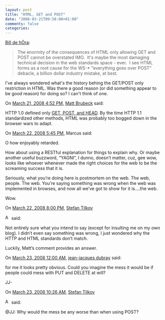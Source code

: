 ```yaml
---
layout: post
title: "HTML, GET and POST"
date: "2008-03-21T09:58:00+01:00"
comments: false
categories: 
---
```


<p><a href="http://www.dehora.net/journal/2008/03/20/html5-obs/">Bill de hÓra</a>:</p>

<blockquote>
<p>The enormity of the consequences of HTML only allowing GET and POST cannot be overstated IMO.  It's maybe the most damaging technical decision in the web standards space - ever.  I see HTML forms as a root cause for the WS-* "everything goes over POST" debacle, a billion dollar industry mistake, at best.</p>
</blockquote>

<p>I've always wondered what's the history behing the GET/POST only restriction in HTML. Was there a good reason (or did something appear to be good reason) for doing so? I can't think of one. </p>

<section class="comments">



<div class="comment" id="comment-1665">
On <a href="#comment-1665" title="Permalink to this comment">March 21, 2008  4:52 PM</a>, <a href="http://limpet.net/mbrubeck/" title="http://limpet.net/mbrubeck/" rel="nofollow">Matt Brubeck</a>
said:
<p>HTTP 1.0 defined only <a href="http://www.w3.org/Protocols/HTTP/1.0/draft-ietf-http-spec.html#Method" rel="nofollow">GET, POST, and HEAD</a>.  By the time HTTP 1.1 standardized other methods, HTML was probably too bogged down in the browser wars to adapt.</p>


<div class="comment" id="comment-1666">
On <a href="#comment-1666" title="Permalink to this comment">March 22, 2008  5:45 PM</a>, Marcus
said:
<p>O how enjoyably retarded.</p>

<p>How about using a RESTful explanation for things to explain why. Or maybe another useful buzzword, &#8220;YAGNI&#8221;, I dunno, doesn&#8217;t matter, cuz, gee wow, looks like whoever whenever made the right choices for the web to be the screaming success that it is.</p>

<p>Seriously, what you&#8217;re doing here is postmortem on the web. The web, people. The web. You&#8217;re saying something was wrong when the web was implemented in browses, and now all we&#8217;ve got to show for it is&#8230;.the web.</p>

<p>Wow.</p>


<div class="comment" id="comment-1667">
On <a href="#comment-1667" title="Permalink to this comment">March 22, 2008  8:00 PM</a>, <a href="/blog/st/">Stefan Tilkov</a>

<a href="/blog/st/" class="commenter-profile"><img src="/mt4/mt-static/images/comment/mt_logo.png" height="16" alt="Author Profile Page" width="16" /></a>
said:
<p>Not entirely sure what you intend to say (except for insulting me on my own blog). I didn&#8217;t even say something was wrong, I just wondered why the HTTP and HTML standards don&#8217;t match. </p>

<p>Luckily, Matt&#8217;s comment provides an answer.</p>


<div class="comment" id="comment-1668">
On <a href="#comment-1668" title="Permalink to this comment">March 23, 2008 12:00 AM</a>, <a href="http://www.ebpml.org" title="http://www.ebpml.org" rel="nofollow">jean-jacques dubray</a>
said:
<p>for me it looks pretty obvious. Could you imagine the mess it would be if people could mess with PUT and DELETE at will?</p>

<p>JJ-</p>


<div class="comment" id="comment-1669">
On <a href="#comment-1669" title="Permalink to this comment">March 23, 2008 10:26 AM</a>, <a href="/blog/st/">Stefan Tilkov</a>

<a href="/blog/st/" class="commenter-profile"><img src="/mt4/mt-static/images/comment/mt_logo.png" height="16" alt="Author Profile Page" width="16" /></a>
said:
<p>@JJ: Why would the mess be any worse than when using POST?</p>


</section>

